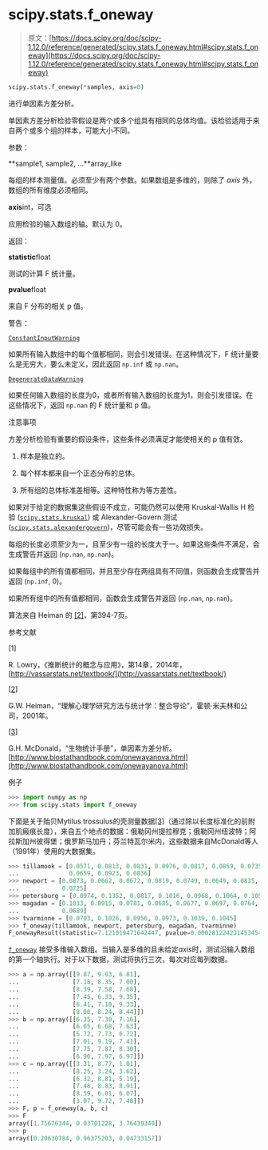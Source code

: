 # scipy.stats.f_oneway

> 原文：[https://docs.scipy.org/doc/scipy-1.12.0/reference/generated/scipy.stats.f_oneway.html#scipy.stats.f_oneway](https://docs.scipy.org/doc/scipy-1.12.0/reference/generated/scipy.stats.f_oneway.html#scipy.stats.f_oneway)

```py
scipy.stats.f_oneway(*samples, axis=0)
```

进行单因素方差分析。

单因素方差分析检验零假设是两个或多个组具有相同的总体均值。该检验适用于来自两个或多个组的样本，可能大小不同。

参数：

**sample1, sample2, …**array_like

每组的样本测量值。必须至少有两个参数。如果数组是多维的，则除了 *axis* 外，数组的所有维度必须相同。

**axis**int，可选

应用检验的输入数组的轴。默认为 0。

返回：

**statistic**float

测试的计算 F 统计量。

**pvalue**float

来自 F 分布的相关 p 值。

警告：

[`ConstantInputWarning`](https://docs.scipy.org/doc/scipy-1.12.0/reference/generated/scipy.stats.ConstantInputWarning.html#scipy.stats.ConstantInputWarning "scipy.stats.ConstantInputWarning")

如果所有输入数组中的每个值都相同，则会引发错误。在这种情况下，F 统计量要么是无穷大，要么未定义，因此返回 `np.inf` 或 `np.nan`。

[`DegenerateDataWarning`](https://docs.scipy.org/doc/scipy-1.12.0/reference/generated/scipy.stats.DegenerateDataWarning.html#scipy.stats.DegenerateDataWarning "scipy.stats.DegenerateDataWarning")

如果任何输入数组的长度为0，或者所有输入数组的长度为1，则会引发错误。在这些情况下，返回 `np.nan` 的 F 统计量和 p 值。

注意事项

方差分析检验有重要的假设条件，这些条件必须满足才能使相关的 p 值有效。

1.  样本是独立的。

1.  每个样本都来自一个正态分布的总体。

1.  所有组的总体标准差相等。这种特性称为等方差性。

如果对于给定的数据集这些假设不成立，可能仍然可以使用 Kruskal-Wallis H 检验 ([`scipy.stats.kruskal`](https://docs.scipy.org/doc/scipy-1.12.0/reference/generated/scipy.stats.kruskal.html#scipy.stats.kruskal "scipy.stats.kruskal")) 或 Alexander-Govern 测试 ([`scipy.stats.alexandergovern`](https://docs.scipy.org/doc/scipy-1.12.0/reference/generated/scipy.stats.alexandergovern.html#scipy.stats.alexandergovern "scipy.stats.alexandergovern"))，尽管可能会有一些功效损失。

每组的长度必须至少为一，且至少有一组的长度大于一。如果这些条件不满足，会生成警告并返回 (`np.nan`, `np.nan`)。

如果每组中的所有值都相同，并且至少存在两组具有不同值，则函数会生成警告并返回 (`np.inf`, 0)。

如果所有组中的所有值都相同，函数会生成警告并返回 (`np.nan`, `np.nan`)。

算法来自 Heiman 的 [[2]](#r74f03ee7d776-2)，第394-7页。

参考文献

[1]

R. Lowry，《推断统计的概念与应用》，第14章，2014年，[http://vassarstats.net/textbook/](http://vassarstats.net/textbook/)

[[2](#id1)]

G.W. Heiman，“理解心理学研究方法与统计学：整合导论”，霍顿·米夫林和公司，2001年。

[[3](#id5)]

G.H. McDonald，“生物统计手册”，单因素方差分析。[http://www.biostathandbook.com/onewayanova.html](http://www.biostathandbook.com/onewayanova.html)

例子

```py
>>> import numpy as np
>>> from scipy.stats import f_oneway 
```

下面是关于贻贝Mytilus trossulus的壳测量数据[[3]](#r74f03ee7d776-3)（通过除以长度标准化的前附加肌瘢痕长度），来自五个地点的数据：俄勒冈州提拉穆克；俄勒冈州纽波特；阿拉斯加州彼得堡；俄罗斯马加丹；芬兰特瓦尔米内，这些数据来自McDonald等人（1991年）使用的大数据集。

```py
>>> tillamook = [0.0571, 0.0813, 0.0831, 0.0976, 0.0817, 0.0859, 0.0735,
...              0.0659, 0.0923, 0.0836]
>>> newport = [0.0873, 0.0662, 0.0672, 0.0819, 0.0749, 0.0649, 0.0835,
...            0.0725]
>>> petersburg = [0.0974, 0.1352, 0.0817, 0.1016, 0.0968, 0.1064, 0.105]
>>> magadan = [0.1033, 0.0915, 0.0781, 0.0685, 0.0677, 0.0697, 0.0764,
...            0.0689]
>>> tvarminne = [0.0703, 0.1026, 0.0956, 0.0973, 0.1039, 0.1045]
>>> f_oneway(tillamook, newport, petersburg, magadan, tvarminne)
F_onewayResult(statistic=7.121019471642447, pvalue=0.0002812242314534544) 
```

[`f_oneway`](#scipy.stats.f_oneway "scipy.stats.f_oneway") 接受多维输入数组。当输入是多维的且未给定*axis*时，测试沿输入数组的第一个轴执行。对于以下数据，测试将执行三次，每次对应每列数据。

```py
>>> a = np.array([[9.87, 9.03, 6.81],
...               [7.18, 8.35, 7.00],
...               [8.39, 7.58, 7.68],
...               [7.45, 6.33, 9.35],
...               [6.41, 7.10, 9.33],
...               [8.00, 8.24, 8.44]])
>>> b = np.array([[6.35, 7.30, 7.16],
...               [6.65, 6.68, 7.63],
...               [5.72, 7.73, 6.72],
...               [7.01, 9.19, 7.41],
...               [7.75, 7.87, 8.30],
...               [6.90, 7.97, 6.97]])
>>> c = np.array([[3.31, 8.77, 1.01],
...               [8.25, 3.24, 3.62],
...               [6.32, 8.81, 5.19],
...               [7.48, 8.83, 8.91],
...               [8.59, 6.01, 6.07],
...               [3.07, 9.72, 7.48]])
>>> F, p = f_oneway(a, b, c)
>>> F
array([1.75676344, 0.03701228, 3.76439349])
>>> p
array([0.20630784, 0.96375203, 0.04733157]) 
```
